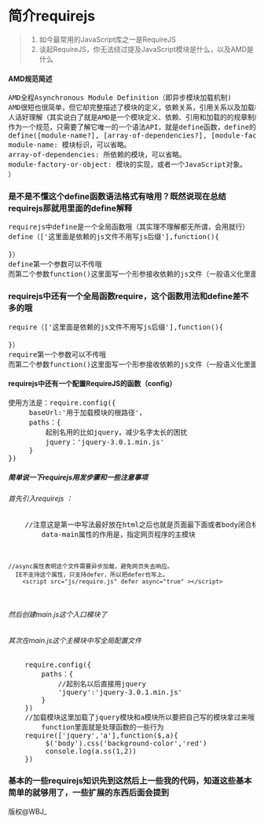 
# 简介requirejs
> 1. 如今最常用的JavaScript库之一是RequireJS
> 2. 谈起RequireJS，你无法绕过提及JavaScript模块是什么，以及AMD是什么
#### AMD规范简述
<pre>
AMD全程Asynchronous Module Definition（即异步模块加载机制)
AMD很短也很简单，但它却完整描述了模块的定义，依赖关系，引用关系以及加载机制
人话好理解（其实说白了就是AMD是一个模块定义、依赖、引用和加载的的规章制度，不用过多考虑别的，
作为一个规范，只需要了解它唯一的一个语法API，就是define函数，define的语法格式是这样的
define([module-name?], [array-of-dependencies?], [module-factory-or-object]);
module-name: 模块标识，可以省略。
array-of-dependencies: 所依赖的模块，可以省略。
module-factory-or-object: 模块的实现，或者一个JavaScript对象。
）
</pre>
### 是不是不懂这个define函数语法格式有啥用？既然说现在总结requirejs那就用里面的define解释
<pre>
requirejs中define是一个全局函数哦（其实理不理解都无所谓，会用就行）
define（['这里面是依赖的js文件不用写js后缀'],function(){

}）
define第一个参数可以不传哦
而第二个参数function()这里面写一个形参接收依赖的js文件（一般语义化里面写js文件名）
</pre>
### requirejs中还有一个全局函数require，这个函数用法和define差不多的哦
<pre>
require（['这里面是依赖的js文件不用写js后缀'],function(){

}）
require第一个参数可以不传哦
而第二个参数function()这里面写一个形参接收依赖的js文件（一般语义化里面写js文件名）
</pre>
#### requirejs中还有一个配置RequireJS的函数（config）
<pre>
使用方法是：require.config({
     baseUrl:'用于加载模块的根路径'，
     paths：{
         起别名用的比如jquery，减少名字太长的困扰
         jquery：'jquery-3.0.1.min.js'
     }
})
</pre>
##### 简单说一下requirejs用发步骤和一些注意事项
###### 首先引入requirejs ：
<pre>
    //注意这是第一中写法最好放在html之后也就是页面最下面或者body闭合标签的上面（加载问题）
        data-main属性的作用是，指定网页程序的主模块 
        <script data-main="main" src="js/require.js" ></script>
    //async属性表明这个文件需要异步加载，避免网页失去响应。
      IE不支持这个属性，只支持defer，所以把defer也写上。    
        <script src="js/require.js" defer async="true" ></script>
</pre>

###### 然后创建main.js这个入口模块了 

###### 其次在main.js这个主模块中写全局配置文件
<pre>
    require.config({
        paths：{
            //起别名以后直接用jquery
            'jquery':'jquery-3.0.1.min.js'
        }
    })
    //加载模块这里加载了jquery模块和a模块所以要把自己写的模块拿过来哦
        function里面就是处理函数的一些行为
    require(['jquery','a'],function($,a){
         $('body').css('background-color','red')
         console.log(a.ss(1,2))
    })
</pre>  

### 基本的一些requirejs知识先到这然后上一些我的代码，知道这些基本简单的就够用了，一些扩展的东西后面会提到

版权@WBJ_ 
